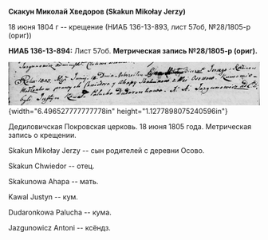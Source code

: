 **Скакун Миколай Хведоров (Skakun Mikołay Jerzy)**

18 июня 1804 г -- крещение (НИАБ 136-13-893, лист 57об, №28/1805-р
(ориг))

**НИАБ 136-13-894:** Лист 57об. **Метрическая запись №28/1805-р
(ориг).**

![](./media/dfad7e620a14ed91acb89425e9faf05c840d7c61.png){width="6.496527777777778in"
height="1.1277898075240596in"}

Дедиловичская Покровская церковь. 18 июня 1805 года. Метрическая запись
о крещении.

Skakun Mikołay Jerzy -- сын родителей с деревни Осовo.

Skakun Chwiedor -- отец.

Skakunowa Ahapa -- мать.

Kawal Justyn -- кум.

Dudaronkowa Palucha -- кума.

Jazgunowicz Antoni -- ксёндз.
